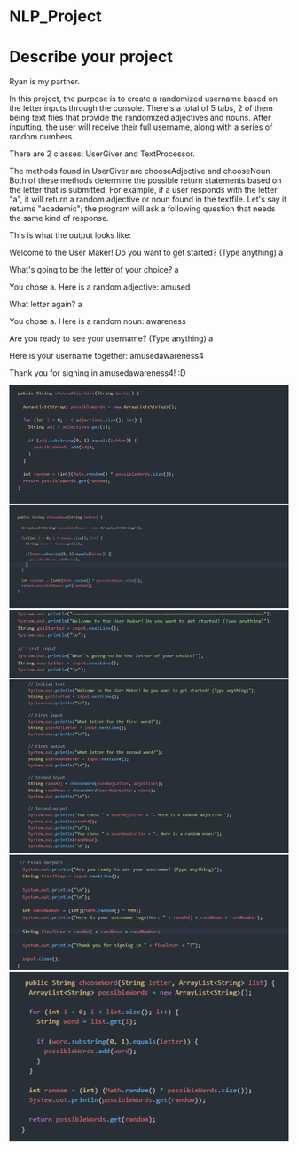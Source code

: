 # NLP_Project

# Describe your project
Ryan is my partner.

In this project, the purpose is to create a randomized username based on the letter inputs through the console. There's a total of 5 tabs, 2 of them being text files that provide the randomized adjectives and nouns. After inputting, the user will receive their full username, along with a series of random numbers.

There are 2 classes: UserGiver and TextProcessor.

The methods found in UserGiver are chooseAdjective and chooseNoun. Both of these methods determine the possible return statements based on the letter that is submitted. For example, if a user responds with the letter "a", it will return a random adjective or noun found in the textfile. Let's say it returns "academic"; the program will ask a following question that needs the same kind of response.

This is what the output looks like:

Welcome to the User Maker! Do you want to get started? (Type anything) a

What's going to be the letter of your choice? a

You chose a. Here is a random adjective: amused

What letter again? a

You chose a. Here is a random noun: awareness

Are you ready to see your username? (Type anything) a

Here is your username together: amusedawareness4

Thank you for signing in amusedawareness4! :D

![alt text](image.png) ![alt text](image-1.png) ![alt text](image-2.png) ![alt text](image-3.png) ![alt text](image-4.png) ![alt text](image-5.png)